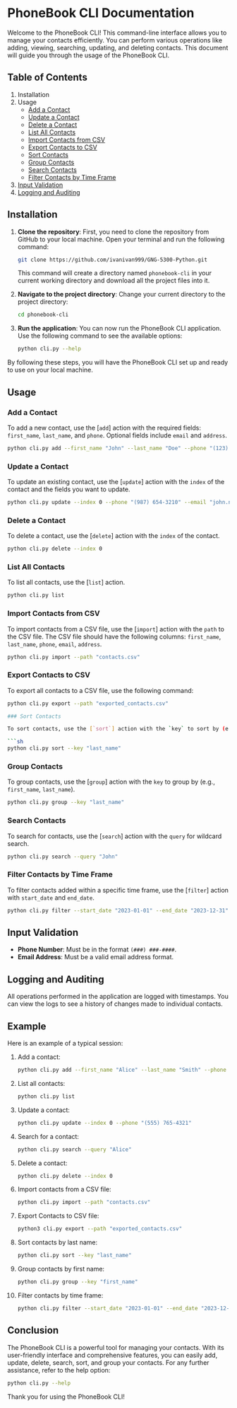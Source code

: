 # PhoneBook CLI Documentation

Welcome to the PhoneBook CLI! This command-line interface allows you to manage your contacts efficiently. You can perform various operations like adding, viewing, searching, updating, and deleting contacts. This document will guide you through the usage of the PhoneBook CLI.

## Table of Contents

1. Installation
2. Usage
   - [Add a Contact](#add-a-contact)
   - [Update a Contact](#update-a-contact)
   - [Delete a Contact](#delete-a-contact)
   - [List All Contacts](#list-all-contacts)
   - [Import Contacts from CSV](#import-contacts-from-csv)
   - [Export Contacts to CSV](#export-contacts-to-csv)
   - [Sort Contacts](#sort-contacts)
   - [Group Contacts](#group-contacts)
   - [Search Contacts](#search-contacts)
   - [Filter Contacts by Time Frame](#filter-contacts-by-time-frame)
3. [Input Validation](#input-validation)
4. [Logging and Auditing](#logging-and-auditing)

## Installation

1. **Clone the repository**:
    First, you need to clone the repository from GitHub to your local machine. Open your terminal and run the following command:
    ```sh
    git clone https://github.com/ivanivan999/GNG-5300-Python.git
    ```
    This command will create a directory named `phonebook-cli` in your current working directory and download all the project files into it.

2. **Navigate to the project directory**:
    Change your current directory to the project directory:
    ```sh
    cd phonebook-cli
    ```

3. **Run the application**:
    You can now run the PhoneBook CLI application. Use the following command to see the available options:
    ```sh
    python cli.py --help
    ```

By following these steps, you will have the PhoneBook CLI set up and ready to use on your local machine.


## Usage

### Add a Contact

To add a new contact, use the [`add`] action with the required fields: `first_name`, `last_name`, and `phone`. Optional fields include `email` and `address`.

```sh
python cli.py add --first_name "John" --last_name "Doe" --phone "(123) 456-7890" --email "john.doe@example.com" --address "123 Main St"
```

### Update a Contact

To update an existing contact, use the [`update`] action with the `index` of the contact and the fields you want to update.

```sh
python cli.py update --index 0 --phone "(987) 654-3210" --email "john.new@example.com"
```

### Delete a Contact

To delete a contact, use the [`delete`] action with the `index` of the contact.

```sh
python cli.py delete --index 0
```

### List All Contacts

To list all contacts, use the [`list`] action.

```sh
python cli.py list
```

### Import Contacts from CSV

To import contacts from a CSV file, use the [`import`] action with the `path` to the CSV file. The CSV file should have the following columns: `first_name`, `last_name`, `phone`, `email`, `address`.

```sh
python cli.py import --path "contacts.csv"
```
### Export Contacts to CSV

To export all contacts to a CSV file, use the following command:

```sh
python cli.py export --path "exported_contacts.csv"

### Sort Contacts

To sort contacts, use the [`sort`] action with the `key` to sort by (e.g., `first_name`, `last_name`, `phone`).

```sh
python cli.py sort --key "last_name"
```

### Group Contacts

To group contacts, use the [`group`] action with the `key` to group by (e.g., `first_name`, `last_name`).

```sh
python cli.py group --key "last_name"
```

### Search Contacts

To search for contacts, use the [`search`] action with the `query` for wildcard search.

```sh
python cli.py search --query "John"
```

### Filter Contacts by Time Frame

To filter contacts added within a specific time frame, use the [`filter`] action with `start_date` and `end_date`.

```sh
python cli.py filter --start_date "2023-01-01" --end_date "2023-12-31"
```

## Input Validation

- **Phone Number**: Must be in the format `(###) ###-####`.
- **Email Address**: Must be a valid email address format.

## Logging and Auditing

All operations performed in the application are logged with timestamps. You can view the logs to see a history of changes made to individual contacts.

## Example

Here is an example of a typical session:

1. Add a contact:
    ```sh
    python cli.py add --first_name "Alice" --last_name "Smith" --phone "(555) 123-4567" --email "alice.smith@example.com" --address "456 Elm St"
    ```

2. List all contacts:
    ```sh
    python cli.py list
    ```

3. Update a contact:
    ```sh
    python cli.py update --index 0 --phone "(555) 765-4321"
    ```

4. Search for a contact:
    ```sh
    python cli.py search --query "Alice"
    ```

5. Delete a contact:
    ```sh
    python cli.py delete --index 0
    ```

6. Import contacts from a CSV file:
    ```sh
    python cli.py import --path "contacts.csv"
    ```
7. Export Contacts to CSV file:
    ```sh
    python3 cli.py export --path "exported_contacts.csv"
    ```

8. Sort contacts by last name:
    ```sh
    python cli.py sort --key "last_name"
    ```

9.  Group contacts by first name:
    ```sh
    python cli.py group --key "first_name"
    ```

10. Filter contacts by time frame:
    ```sh
    python cli.py filter --start_date "2023-01-01" --end_date "2023-12-31"
    ```

## Conclusion

The PhoneBook CLI is a powerful tool for managing your contacts. With its user-friendly interface and comprehensive features, you can easily add, update, delete, search, sort, and group your contacts. For any further assistance, refer to the help option:

```sh
python cli.py --help
```

Thank you for using the PhoneBook CLI!